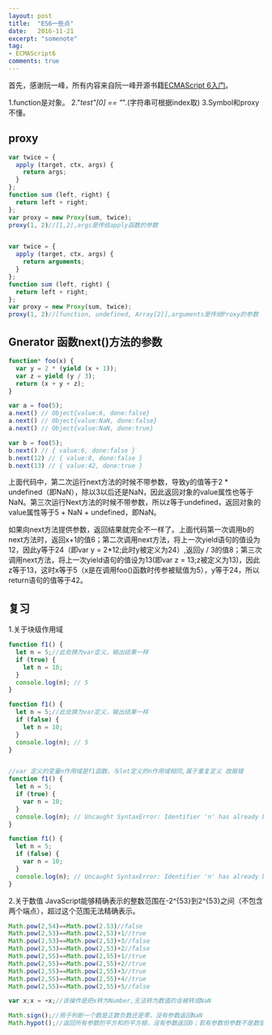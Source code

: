 ```yaml
---
layout: post
title:  "ES6一些点"
date:   2016-11-21
excerpt: "somenote"
tag:
- ECMAScript6
comments: true
---
```


首先，感谢阮一峰，所有内容来自阮一峰开源书籍[ECMAScript 6入门](http://es6.ruanyifeng.com/#README)。

1.function是对象。
2."_test"[0] == "_".(字符串可根据index取)
3.Symbol和proxy不懂。

## proxy

```js
var twice = {
  apply (target, ctx, args) {
    return args;
  }
};
function sum (left, right) {
  return left + right;
};
var proxy = new Proxy(sum, twice);
proxy(1, 2)//[1,2],args是传给apply函数的参数


var twice = {
  apply (target, ctx, args) {
    return arguments;
  }
};
function sum (left, right) {
  return left + right;
};
var proxy = new Proxy(sum, twice);
proxy(1, 2)//[function, undefined, Array[2]],arguments是传给Proxy的参数
```

## Gnerator 函数next()方法的参数

```js
function* foo(x) {
  var y = 2 * (yield (x + 1));
  var z = yield (y / 3);
  return (x + y + z);
}

var a = foo(5);
a.next() // Object{value:6, done:false}
a.next() // Object{value:NaN, done:false}
a.next() // Object{value:NaN, done:true}

var b = foo(5);
b.next() // { value:6, done:false }
b.next(12) // { value:8, done:false }
b.next(13) // { value:42, done:true }
```

上面代码中，第二次运行next方法的时候不带参数，导致y的值等于2 * undefined（即NaN），除以3以后还是NaN，因此返回对象的value属性也等于NaN。第三次运行Next方法的时候不带参数，所以z等于undefined，返回对象的value属性等于5 + NaN + undefined，即NaN。

如果向next方法提供参数，返回结果就完全不一样了。上面代码第一次调用b的next方法时，返回x+1的值6；第二次调用next方法，将上一次yield语句的值设为12，因此y等于24（即var y = 2*12;此时y被定义为24）,返回y / 3的值8；第三次调用next方法，将上一次yield语句的值设为13(即var z = 13;z被定义为13)，因此z等于13，这时x等于5（x是在调用foo()函数时传参被赋值为5），y等于24，所以return语句的值等于42。


## 复习

1.关于块级作用域

```js
function f1() {
  let n = 5;//此处换为var定义，输出结果一样
  if (true) {
    let n = 10;
  }
  console.log(n); // 5
}

function f1() {
  let n = 5;//此处换为var定义，输出结果一样
  if (false) {
    let n = 10;
  }
  console.log(n); // 5
}


//var 定义的变量n作用域是f1函数，与let定义的n作用域相同,属于重复定义 故报错
function f1() {
  let n = 5;
  if (true) {
    var n = 10;
  }
  console.log(n); // Uncaught SyntaxError: Identifier 'n' has already been declared
}

function f1() {
  let n = 5;
  if (false) {
    var n = 10;
  }
  console.log(n); // Uncaught SyntaxError: Identifier 'n' has already been declared
}
```

2.关于数值
JavaScript能够精确表示的整数范围在-2^{53}到2^{53}之间（不包含两个端点），超过这个范围无法精确表示。

```js
Math.pow(2,54)==Math.pow(2.53)//false
Math.pow(2,53)==Math.pow(2,53)+1//true
Math.pow(2,53)==Math.pow(2,53)+3//false
Math.pow(2,53)==Math.pow(2,53)+2//false
Math.pow(2,55)==Math.pow(2,55)+1//true
Math.pow(2,55)==Math.pow(2,55)+2//true
Math.pow(2,55)==Math.pow(2,55)+3//true
Math.pow(2,55)==Math.pow(2,55)+4//true
Math.pow(2,55)==Math.pow(2,55)+5//false
```

```js
var x;x = +x;//该操作是把x转为Number,无法转为数值的会被转成NaN

Math.sign();//用于判断一个数是正数负数还是零，没有参数返回NaN
Math.hypot();//返回所有参数的平方和的平方根，没有参数返回0；若有参数但参数不是数值会先转为数值，有一个无法转为数值就返回NaN
```

